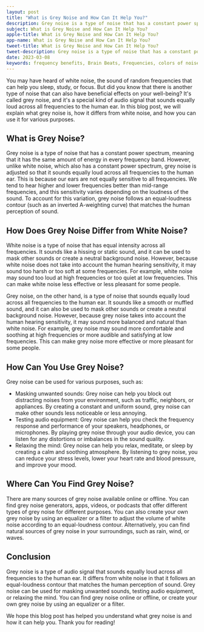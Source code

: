 ```yaml
---
layout: post
title: "What is Grey Noise and How Can It Help You?"
description: Grey noise is a type of noise that has a constant power spectrum, meaning that it has the same amount of energy in every frequency band.
subject: What is Grey Noise and How Can It Help You?
apple-title: What is Grey Noise and How Can It Help You?
app-name: What is Grey Noise and How Can It Help You?
tweet-title: What is Grey Noise and How Can It Help You?
tweet-description: Grey noise is a type of noise that has a constant power spectrum, meaning that it has the same amount of energy in every frequency band.
date: 2023-03-08
keywords: frequency benefits, Brain Beats, Frequencies, colors of noise, grey noise, Brain wave entrainment, sound therapy
---
```



You may have heard of white noise, the sound of random frequencies that can help you sleep, study, or focus. But did you know that there is another type of noise that can also have beneficial effects on your well-being? It's called grey noise, and it's a special kind of audio signal that sounds equally loud across all frequencies to the human ear. In this blog post, we will explain what grey noise is, how it differs from white noise, and how you can use it for various purposes.

## What is Grey Noise?

Grey noise is a type of noise that has a constant power spectrum, meaning that it has the same amount of energy in every frequency band. However, unlike white noise, which also has a constant power spectrum, grey noise is adjusted so that it sounds equally loud across all frequencies to the human ear. This is because our ears are not equally sensitive to all frequencies. We tend to hear higher and lower frequencies better than mid-range frequencies, and this sensitivity varies depending on the loudness of the sound. To account for this variation, grey noise follows an equal-loudness contour (such as an inverted A-weighting curve) that matches the human perception of sound.

## How Does Grey Noise Differ from White Noise?

White noise is a type of noise that has equal intensity across all frequencies. It sounds like a hissing or static sound, and it can be used to mask other sounds or create a neutral background noise. However, because white noise does not take into account the human hearing sensitivity, it may sound too harsh or too soft at some frequencies. For example, white noise may sound too loud at high frequencies or too quiet at low frequencies. This can make white noise less effective or less pleasant for some people.

Grey noise, on the other hand, is a type of noise that sounds equally loud across all frequencies to the human ear. It sounds like a smooth or muffled sound, and it can also be used to mask other sounds or create a neutral background noise. However, because grey noise takes into account the human hearing sensitivity, it may sound more balanced and natural than white noise. For example, grey noise may sound more comfortable and soothing at high frequencies or more audible and satisfying at low frequencies. This can make grey noise more effective or more pleasant for some people.

## How Can You Use Grey Noise?

Grey noise can be used for various purposes, such as:

- Masking unwanted sounds: Grey noise can help you block out distracting noises from your environment, such as traffic, neighbors, or appliances. By creating a constant and uniform sound, grey noise can make other sounds less noticeable or less annoying.
- Testing audio equipment: Grey noise can help you check the frequency response and performance of your speakers, headphones, or microphones. By playing grey noise through your audio device, you can listen for any distortions or imbalances in the sound quality.
- Relaxing the mind: Grey noise can help you relax, meditate, or sleep by creating a calm and soothing atmosphere. By listening to grey noise, you can reduce your stress levels, lower your heart rate and blood pressure, and improve your mood.

## Where Can You Find Grey Noise?

There are many sources of grey noise available online or offline. You can find grey noise generators, apps, videos, or podcasts that offer different types of grey noise for different purposes. You can also create your own grey noise by using an equalizer or a filter to adjust the volume of white noise according to an equal-loudness contour. Alternatively, you can find natural sources of grey noise in your surroundings, such as rain, wind, or waves.

## Conclusion

Grey noise is a type of audio signal that sounds equally loud across all frequencies to the human ear. It differs from white noise in that it follows an equal-loudness contour that matches the human perception of sound. Grey noise can be used for masking unwanted sounds, testing audio equipment, or relaxing the mind. You can find grey noise online or offline, or create your own grey noise by using an equalizer or a filter.

We hope this blog post has helped you understand what grey noise is and how it can help you. Thank you for reading!